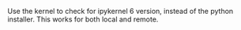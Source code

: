 Use the kernel to check for ipykernel 6 version, instead of the python installer. This works for both local and remote.